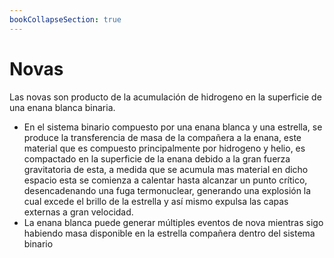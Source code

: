 ```yaml
---
bookCollapseSection: true
---
```


# Novas

Las novas son producto de la acumulación de hidrogeno en la superficie de una enana blanca binaria.

- En el sistema binario compuesto por una enana blanca y una estrella, se produce la transferencia de masa de la compañera a la enana, este material que es compuesto principalmente por hidrogeno y helio, es compactado en la superficie de la enana debido a la gran fuerza gravitatoria de esta, a medida que se acumula mas material en dicho espacio esta se comienza a calentar hasta alcanzar un punto crítico, desencadenando una fuga termonuclear, generando una explosión la cual excede el brillo de la estrella y así mismo expulsa las capas externas a gran velocidad.
- La enana blanca puede generar múltiples eventos de nova mientras sigo habiendo masa disponible en la estrella compañera dentro del sistema binario 
